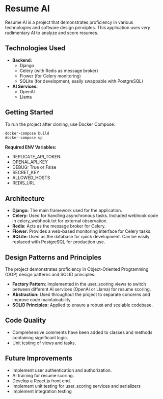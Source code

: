 # Resume AI

Resume AI is a project that demonstrates proficiency in various technologies and software design principles. This application uses _very_ rudimentary AI to analyze and score resumes.

## Technologies Used

- **Backend:**
  - Django
  - Celery (with Redis as message broker)
  - Flower (for Celery monitoring)
  - SQLite (for development, easily swappable with PostgreSQL)
- **AI Services:**
  - OpenAI
  - Llama

## Getting Started

To run the project after cloning, use Docker Compose:

```bash
docker-compose build
docker-compose up
```

**Required ENV Variables:**

- REPLICATE_API_TOKEN
- OPENAI_API_KEY
- DEBUG: True or False
- SECRET_KEY
- ALLOWED_HOSTS
- REDIS_URL

## Architecture

- **Django:** The main framework used for the application.
- **Celery:** Used for handling asynchronous tasks. Included webhook code in celery_webhook.txt for external observation.
- **Redis:** Acts as the message broker for Celery.
- **Flower:** Provides a web-based monitoring interface for Celery tasks.
- **SQLite:** Used as the database for quick development. Can be easily replaced with PostgreSQL for production use.

## Design Patterns and Principles

The project demonstrates proficiency in Object-Oriented Programming (OOP) design patterns and SOLID principles:

- **Factory Pattern:** Implemented in the user_scoring views to switch between different AI services (OpenAI or Llama) for resume scoring.
- **Abstraction:** Used throughout the project to separate concerns and improve code maintainability.
- **SOLID Principles:** Applied to ensure a robust and scalable codebase.

## Code Quality

- Comprehensive comments have been added to classes and methods containing significant logic.
- Unit testing of views and tasks.

## Future Improvements

- Implement user authentication and authorization.
- AI training for resume scoring.
- Develop a React.js front end.
- Implement unit testing for user_scoring services and serializers
- Implement integration testing
